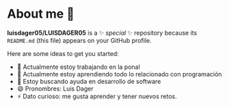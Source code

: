 # About me 👋


**luisdager05/LUISDAGER05** is a ✨ _special_ ✨ repository because its `README.md` (this file) appears on your GitHub profile.

Here are some ideas to get you started:

- 🔭 Actualmente estoy trabajando en la ponal
- 🌱 Actualmente estoy aprendiendo todo lo relacionado con programación
- 🤔 Estoy buscando ayuda en desarrollo de software
- 😄 Pronombres: Luis Dager
- ⚡ Dato curioso: me gusta aprender y tener nuevos retos.

